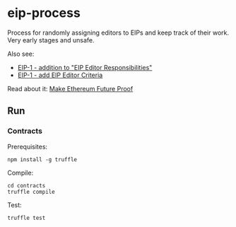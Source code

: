 # eip-process


Process for randomly assigning editors to EIPs and keep track of their work. Very early stages and unsafe.

Also see:
- [EIP-1 - addition to "EIP Editor Responsibilities"](https://github.com/ethereum/EIPs/pull/2166)
- [EIP-1 - add EIP Editor Criteria](https://github.com/ethereum/EIPs/pull/2172)

Read about it: [Make Ethereum Future Proof]()

## Run

### Contracts

Prerequisites:

```
npm install -g truffle
```

Compile:

```
cd contracts
truffle compile
```

Test:

```
truffle test
```

